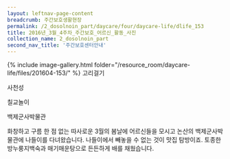 ```yaml
--- 
layout: leftnav-page-content 
breadcrumb: 주간보호생활현장 
permalink: /2_dosolnoin_part/daycare/four/daycare-life/dlife_153
title: 2016년_3월_4주차_주간보호_어르신_활동_사진
collection_name: 2_dosolnoin_part
second_nav_title: '주간보호센터안내' 
---
```

{% include image-gallery.html folder="/resource_room/daycare-life/files/201604-153/" %}
고리걸기

사천성

칠교놀이

백제군사박물관

화창하고 구름 한 점 없는 따사로운 3월의 봄날에 어르신들을 모시고 논산의 백제군사박물관에 나들이를 다녀왔습니다.
나들이에서 빼놓을 수 없는 것이 맛집 탐방이죠. 토종한방누룽지백숙과 매기매운탕으로 든든하게 배를 채웠습니다.